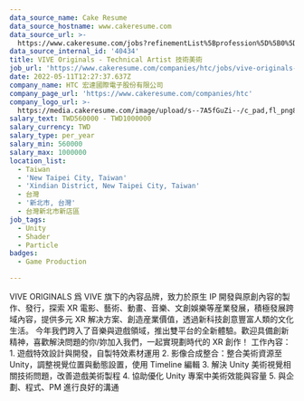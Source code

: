 ```yaml
---
data_source_name: Cake Resume
data_source_hostname: www.cakeresume.com
data_source_url: >-
  https://www.cakeresume.com/jobs?refinementList%5Bprofession%5D%5B0%5D=game-production&range%5Bsalary_range%5D%5Bmin%5D=1000000
data_source_internal_id: '40434'
title: VIVE Originals - Technical Artist 技術美術
job_url: 'https://www.cakeresume.com/companies/htc/jobs/vive-originals-technical-artist'
date: 2022-05-11T12:27:37.637Z
company_name: HTC 宏達國際電子股份有限公司
company_page_url: 'https://www.cakeresume.com/companies/htc'
company_logo_url: >-
  https://media.cakeresume.com/image/upload/s--7A5fGuZi--/c_pad,fl_png8,h_200,w_200/v1653018937/yogdqowu49ejouq8izp6.png
salary_text: TWD560000 - TWD1000000
salary_currency: TWD
salary_type: per_year
salary_min: 560000
salary_max: 1000000
location_list:
  - Taiwan
  - 'New Taipei City, Taiwan'
  - 'Xindian District, New Taipei City, Taiwan'
  - 台灣
  - '新北市, 台灣'
  - 台灣新北市新店區
job_tags:
  - Unity
  - Shader
  - Particle
badges:
  - Game Production

---
```


VIVE ORIGINALS 爲 VIVE 旗下的內容品牌，致力於原生 IP 開發與原創內容的製作、發行，探索 XR 電影、藝術、動畫、音樂、文創娛樂等産業發展，積極發展跨域內容，提供多元 XR 解决方案、創造産業價值，透過新科技創意豐富人類的文化生活。 今年我們跨入了音樂與遊戲領域，推出雙平台的全新體驗。歡迎具備創新精神，喜歡解決問題的你/妳加入我們，一起實現劃時代的 XR 創作！ 工作內容： 1. 遊戲特效設計與開發，自製特效素材運用 2. 影像合成整合：整合美術資源至Unity，調整視覺位置與動態設置，使用 Timeline 編輯 3. 解決 Unity 美術視覺相關技術問題，改善遊戲美術製程 4. 協助優化 Unity 專案中美術效能與容量 5. 與企劃、程式、PM 進行良好的溝通